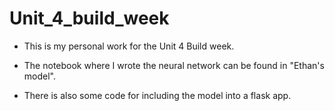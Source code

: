 # Unit_4_build_week


- This is my personal work for the Unit 4 Build week.

- The notebook where I wrote the neural network can be found in "Ethan's model".

- There is also some code for including the model into a flask app.
